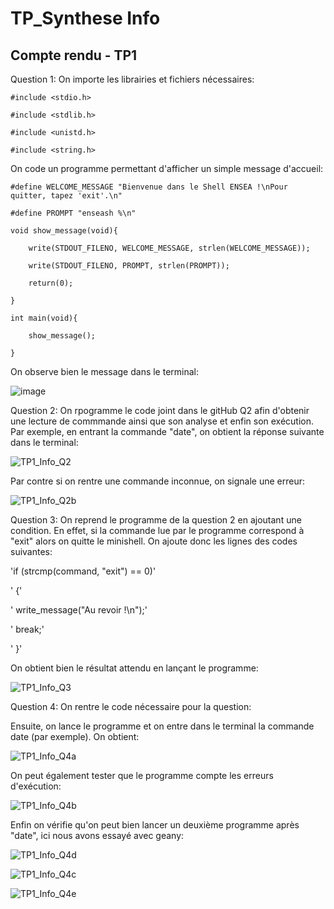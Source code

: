 # TP_Synthese Info
## Compte rendu - TP1 
Question 1:
On importe les librairies et fichiers nécessaires:

`#include <stdio.h>`

`#include <stdlib.h>`

`#include <unistd.h>`

`#include <string.h>`

On code un programme permettant d'afficher un simple message d'accueil:

`#define WELCOME_MESSAGE "Bienvenue dans le Shell ENSEA !\nPour quitter, tapez 'exit'.\n"`

`#define PROMPT "enseash %\n"`


`void show_message(void){`

`    write(STDOUT_FILENO, WELCOME_MESSAGE, strlen(WELCOME_MESSAGE));`

`    write(STDOUT_FILENO, PROMPT, strlen(PROMPT));`

`    return(0);`

`}`

`int main(void){`

`    show_message();`

`}`


On observe bien le message dans le terminal:

![image](https://github.com/user-attachments/assets/43e15794-ce93-45a1-806a-038c24e3d73c)

Question 2:
On rpogramme le code joint dans le gitHub Q2 afin d'obtenir une lecture de commmande ainsi que son analyse et enfin son exécution. Par exemple, en entrant la commande "date", on obtient la réponse suivante dans le terminal:

![TP1_Info_Q2](https://github.com/user-attachments/assets/72464532-af4d-4afb-bffa-f0f788cdebfd)

Par contre si on rentre une commande inconnue, on signale une erreur:

![TP1_Info_Q2b](https://github.com/user-attachments/assets/3f47621f-0253-4852-a206-ff15dee4362d)


Question 3: 
On reprend le programme de la question 2 en ajoutant une condition. En effet, si la commande lue par le programme correspond à "exit" alors on quitte le minishell. On ajoute donc les lignes des codes suivantes:

'if (strcmp(command, "exit") == 0)'

'        {'

'            write_message("Au revoir !\n");'

'            break;'

'        }'

On obtient bien le résultat attendu en lançant le programme:

![TP1_Info_Q3](https://github.com/user-attachments/assets/562f0641-6741-4ec6-866e-2a675c61a27c)


Question 4: 
On rentre le code nécessaire pour la question:

Ensuite, on lance le programme et on entre dans le terminal la commande date (par exemple). On obtient:

![TP1_Info_Q4a](https://github.com/user-attachments/assets/1422270e-8aa8-46f0-8831-abf0f3769166)


On peut également tester que le programme compte les erreurs d'exécution:

![TP1_Info_Q4b](https://github.com/user-attachments/assets/2e4aeb66-f952-46b6-a7c5-2c4ef5dbd919)


Enfin on vérifie qu'on peut bien lancer un deuxième programme après "date", ici nous avons essayé avec geany:

![TP1_Info_Q4d](https://github.com/user-attachments/assets/d10b766c-b96d-4edb-a145-d44f1d1013a5)

![TP1_Info_Q4c](https://github.com/user-attachments/assets/3029be05-2b33-483f-9885-2c26c8eb5713)

![TP1_Info_Q4e](https://github.com/user-attachments/assets/d0d11d49-8d31-4d60-8e18-7e4c0a826ff0)
